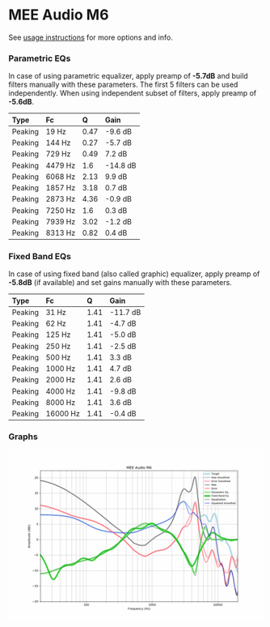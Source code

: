 # MEE Audio M6
See [usage instructions](https://github.com/jaakkopasanen/AutoEq#usage) for more options and info.

### Parametric EQs
In case of using parametric equalizer, apply preamp of **-5.7dB** and build filters manually
with these parameters. The first 5 filters can be used independently.
When using independent subset of filters, apply preamp of **-5.6dB**.

| Type    | Fc      |    Q | Gain     |
|:--------|:--------|:-----|:---------|
| Peaking | 19 Hz   | 0.47 | -9.6 dB  |
| Peaking | 144 Hz  | 0.27 | -5.7 dB  |
| Peaking | 729 Hz  | 0.49 | 7.2 dB   |
| Peaking | 4479 Hz | 1.6  | -14.8 dB |
| Peaking | 6068 Hz | 2.13 | 9.9 dB   |
| Peaking | 1857 Hz | 3.18 | 0.7 dB   |
| Peaking | 2873 Hz | 4.36 | -0.9 dB  |
| Peaking | 7250 Hz | 1.6  | 0.3 dB   |
| Peaking | 7939 Hz | 3.02 | -1.2 dB  |
| Peaking | 8313 Hz | 0.82 | 0.4 dB   |

### Fixed Band EQs
In case of using fixed band (also called graphic) equalizer, apply preamp of **-5.8dB**
(if available) and set gains manually with these parameters.

| Type    | Fc       |    Q | Gain     |
|:--------|:---------|:-----|:---------|
| Peaking | 31 Hz    | 1.41 | -11.7 dB |
| Peaking | 62 Hz    | 1.41 | -4.7 dB  |
| Peaking | 125 Hz   | 1.41 | -5.0 dB  |
| Peaking | 250 Hz   | 1.41 | -2.5 dB  |
| Peaking | 500 Hz   | 1.41 | 3.3 dB   |
| Peaking | 1000 Hz  | 1.41 | 4.7 dB   |
| Peaking | 2000 Hz  | 1.41 | 2.6 dB   |
| Peaking | 4000 Hz  | 1.41 | -9.8 dB  |
| Peaking | 8000 Hz  | 1.41 | 3.6 dB   |
| Peaking | 16000 Hz | 1.41 | -0.4 dB  |

### Graphs
![](./MEE%20Audio%20M6.png)